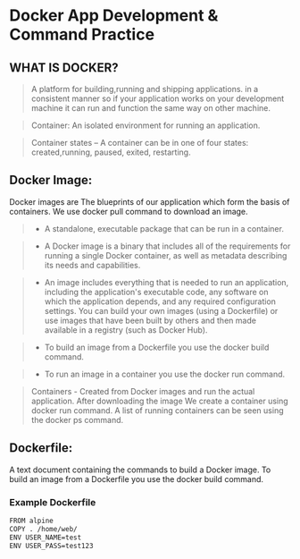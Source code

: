 # Docker App Development & Command Practice

## WHAT IS DOCKER?

>A platform for building,running and shipping applications. in a consistent manner so if your application works on your development machine it can run and function the same way on other machine.

>Container: An isolated environment for running an application.

>Container states – A container can be in one of four states: created,running, paused, exited, restarting.

## Docker Image:
Docker images are The blueprints of our application which form the basis of containers. We use docker pull command to download an image.

>* A standalone, executable package that can be run in a container.

>* A Docker image is a binary that includes all of the requirements for running a single Docker container, as well as metadata describing its needs and capabilities.

>* An image includes everything that is needed to run an application, including the application's executable code, any software on which the application depends, and any required configuration settings. You can build your own images (using a Dockerfile) or use images that have been built by others and then made available in a registry (such as Docker Hub).

>* To build an image from a Dockerfile you use the docker build command.

>* To run an image in a container you use the docker run command.

> Containers - Created from Docker images and run the actual application. After downloading the image We create a container using docker run command. A list of running containers can be seen using the docker ps command.

## Dockerfile:
A text document containing the commands to build a Docker image. To build an image from a Dockerfile you use the docker build command.

### Example Dockerfile

```bash
FROM alpine
COPY . /home/web/
ENV USER_NAME=test
ENV USER_PASS=test123
```
